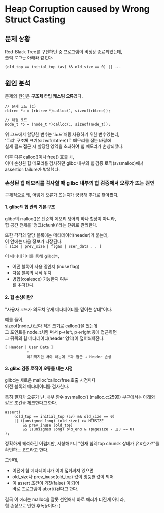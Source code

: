 # Heap Corruption caused by Wrong Struct Casting

## 문제 상황
Red-Black Tree를 구현하던 중 프로그램이 비정상 종료되었는데,  
출력 로그는 아래와 같았다.  
```Fatal glibc error: malloc.c:2599 (sysmalloc): assertion failed:  
(old_top == initial_top (av) && old_size == 0) || ...
```  

## 원인 분석
문제의 원인은 **구조체 타입 캐스팅 오류**였다.

```
// 문제 코드 (C)
rbtree *p = (rbtree *)calloc(1, sizeof(rbtree));

// 해결 코드
node_t *p = (node_t *)calloc(1, sizeof(node_t));
```
  
위 코드에서 할당한 변수는 ‘노드’처럼 사용하기 위한 변수였는데,  
‘트리’ 구조체 크기(sizeof(rbtree))로 메모리를 잡는 바람에  
실제 필드 접근 시 할당된 영역을 초과하여 힙 메모리가 손상되었다.    

이후 다른 calloc()이나 free() 호출 시,  
이미 손상된 힙 메모리를 검사하던 glibc 내부의 힙 검증 로직(sysmalloc)에서  
assertion failure가 발생했다.  

### 손상된 힙 메모리를 검사할 때 glibc 내부의 힙 검증에서 오류가 뜨는 원인  
구체적으로 왜, 어떻게 오류가 뜨는지가 궁금해 추가로 찾아봤다. 

#### 1. glibc의 힙 관리 기본 구조
glibc의 malloc()은 단순히 메모리 덩어리 하나 할당이 아니라,  
힙 공간 전체를 '청크(chunk)'라는 단위로 관리한다.  

또한 각각의 할당 블록에는 메타데이터(header)가 붙는데,  
이 안에는 다음 정보가 저장된다.  
```[ size | prev_size | flgas | user_data ... ]```  

이 메타데이터를 통해 glibc는,  
- 어떤 블록이 사용 중인지 (inuse flag)  
- 다음 블록의 시작 위치  
- 병합(coalesce) 가능한지 여부  
를 추적한다.  
  
#### 2. 힙 손상이란?
"사용자 코드가 의도치 않게 메타데이터를 덮어쓴 상태"이다.  

예를 들어,  
sizeof(node_t)보다 작은 크기로 calloc()을 했는데  
그 포인트를 node_t처럼 써서 p->left, p->right 등에 접근하면  
그 뒤쪽의 힙 메타데이터(header 영역)이 덮어씌어진다.  

```
[ Header | User Data ]
          ↑
          여기까지만 써야 하는데 초과 접근 → Header 손상
```

#### 3. glibc 검증 로직이 오류를 내는 시점
glibc는 새로운 malloc/calloc/free 호출 시점마다  
이전 블록의 메타데이터를 검사한다.  

특히 필자가 오류가 난, 내부 함수 sysmalloc() (malloc.c:2599) 부근에서는
아래와 같은 조건을 체크한다고 한다.
```
assert(
    (old_top == initial_top (av) && old_size == 0)
    || ((unsigned long) (old_size) >= MINSIZE
        && prev_inuse (old_top)
        && ((unsigned long) old_end & (pagesize - 1)) == 0)
);
```
정확하게 해석하긴 어렵지만, 서칭해보니 "현재 힙의 top chunck 상태가 유효한가?"를 확인하는 코드라고 한다.  

그런데,  
- 이전에 힙 메타데이터가 이미 덮어써져 있으면  
- old_size나 prev_inuse(old_top) 값이 엉뚱한 값이 되어  
- 이 assert 조건이 거짓(false) 이 되어  
바로 프로그램이 abort()된다고 한다.

결국 이 에러는 malloc을 잘못 선언해서 바로 에러가 터진게 아니라,  
힙 손상으로 인한 후폭풍이다 :(  
